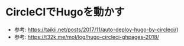 # CircleCIでHugoを動かす

- 参考: https://taikii.net/posts/2017/11/auto-deploy-hugo-by-circleci/)
- 参考: https://t32k.me/mol/log/hugo-circleci-ghpages-2018/